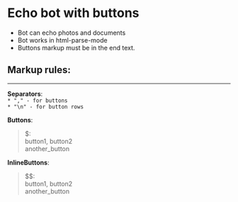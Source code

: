 # Echo bot with buttons   
* Bot can echo photos and documents
* Bot works in html-parse-mode  
* Buttons markup must be in the end text.

## Markup rules:
___

**Separators**:  
`* "," - for buttons`  
`* "\n" - for button rows`

**Buttons**:
> $:  
> button1, button2  
> another_button

**InlineButtons**:
> $$:  
> button1, button2  
> another_button
